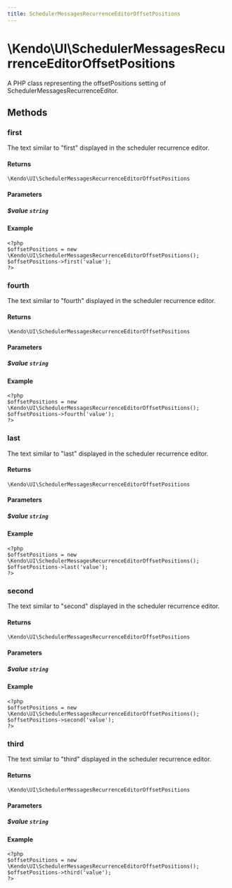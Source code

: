 ```yaml
---
title: SchedulerMessagesRecurrenceEditorOffsetPositions
---
```


# \Kendo\UI\SchedulerMessagesRecurrenceEditorOffsetPositions

A PHP class representing the offsetPositions setting of SchedulerMessagesRecurrenceEditor.


## Methods

### first
The text similar to "first" displayed in the scheduler recurrence editor.

#### Returns
`\Kendo\UI\SchedulerMessagesRecurrenceEditorOffsetPositions`

#### Parameters

##### $value `string`



#### Example 
    <?php
    $offsetPositions = new \Kendo\UI\SchedulerMessagesRecurrenceEditorOffsetPositions();
    $offsetPositions->first('value');
    ?>

### fourth
The text similar to "fourth" displayed in the scheduler recurrence editor.

#### Returns
`\Kendo\UI\SchedulerMessagesRecurrenceEditorOffsetPositions`

#### Parameters

##### $value `string`



#### Example 
    <?php
    $offsetPositions = new \Kendo\UI\SchedulerMessagesRecurrenceEditorOffsetPositions();
    $offsetPositions->fourth('value');
    ?>

### last
The text similar to "last" displayed in the scheduler recurrence editor.

#### Returns
`\Kendo\UI\SchedulerMessagesRecurrenceEditorOffsetPositions`

#### Parameters

##### $value `string`



#### Example 
    <?php
    $offsetPositions = new \Kendo\UI\SchedulerMessagesRecurrenceEditorOffsetPositions();
    $offsetPositions->last('value');
    ?>

### second
The text similar to "second" displayed in the scheduler recurrence editor.

#### Returns
`\Kendo\UI\SchedulerMessagesRecurrenceEditorOffsetPositions`

#### Parameters

##### $value `string`



#### Example 
    <?php
    $offsetPositions = new \Kendo\UI\SchedulerMessagesRecurrenceEditorOffsetPositions();
    $offsetPositions->second('value');
    ?>

### third
The text similar to "third" displayed in the scheduler recurrence editor.

#### Returns
`\Kendo\UI\SchedulerMessagesRecurrenceEditorOffsetPositions`

#### Parameters

##### $value `string`



#### Example 
    <?php
    $offsetPositions = new \Kendo\UI\SchedulerMessagesRecurrenceEditorOffsetPositions();
    $offsetPositions->third('value');
    ?>

